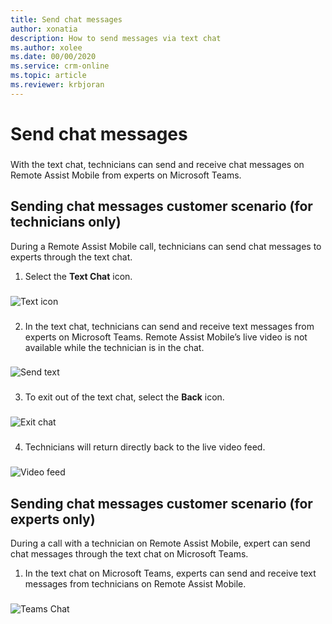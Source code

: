 ```yaml
---
title: Send chat messages
author: xonatia
description: How to send messages via text chat
ms.author: xolee
ms.date: 00/00/2020
ms.service: crm-online
ms.topic: article
ms.reviewer: krbjoran
---
```

# Send chat messages 

### 
With the text chat, technicians can send and receive chat messages on Remote Assist Mobile from experts on Microsoft Teams. 

## Sending chat messages customer scenario (for technicians only) 

During a Remote Assist Mobile call, technicians can send chat messages to experts through the text chat. 

1.	Select the **Text Chat** icon.
###
![Text icon](./media/chat_1.png "Text icon")
###
2. In the text chat, technicians can send and receive text messages from experts on Microsoft Teams. Remote Assist Mobile’s live video is not available while the technician is in the chat. 
###
![Send text](./media/chat_2.png "Send text")
###
3. To exit out of the text chat, select the **Back** icon.
###
![Exit chat](./media/chat_3.png "Exit chat")
###
4. Technicians will return directly back to the live video feed.
###
![Video feed](./media/chat_4.png "Video feed")
###

## Sending chat messages customer scenario (for experts only) 

During a call with a technician on Remote Assist Mobile, expert can send chat messages through the text chat on Microsoft Teams. 

1. In the text chat on Microsoft Teams, experts can send and receive text messages from technicians on Remote Assist Mobile.
###
![Teams Chat](./media/chat_5.png "Teams Chat")
###
